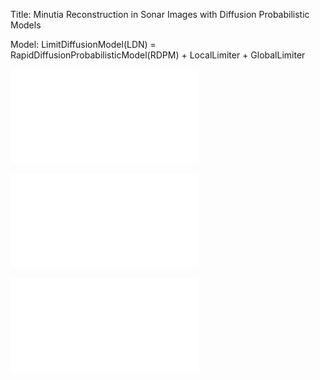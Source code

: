 Title: Minutia Reconstruction in Sonar Images with Diffusion Probabilistic Models

Model: LimitDiffusionModel(LDN) = RapidDiffusionProbabilisticModel(RDPM) + LocalLimiter + GlobalLimiter

![contents](./model/LDM.pdf)

![contents](./model/local-limiter.pdf)

![contents](./model/result-CSD.pdf)
